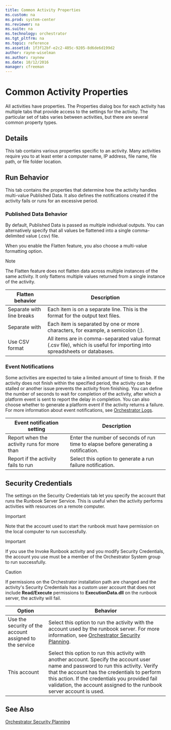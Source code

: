 ```yaml
---
title: Common Activity Properties
ms.custom: na
ms.prod: system-center
ms.reviewer: na
ms.suite: na
ms.technology: orchestrator
ms.tgt_pltfrm: na
ms.topic: reference
ms.assetid: 1f3f12bf-e2c2-405c-9205-8d6de6d199d2
author: rayne-wiselman
ms.author: raynew
ms.date: 10/12/2016
manager: cfreeman
---
```

# Common Activity Properties

All activities have properties. The Properties dialog box for each activity has multiple tabs that provide access to the settings for the activity. The particular set of tabs varies between activities, but there are several common property types.  

## Details  
This tab contains various properties specific to an activity. Many activities require you to at least enter a computer name, IP address, file name, file path, or file folder location.  

## Run Behavior  
This tab contains the properties that determine how the activity handles multi\-value Published Data. It also defines the notifications created if the activity fails or runs for an excessive period.  

### Published Data Behavior  
By default, Published Data is passed as multiple individual outputs. You can alternatively specify that all values be flattened into a single comma\-delimited value \(.csv\) file.  

When you enable the Flatten feature, you also choose a multi\-value formatting option.  

> [!NOTE]  
> The Flatten feature does not flatten data across multiple instances of the same activity. It only flattens multiple values returned from a single instance of the activity.  

|Flatten behavior|Description|  
|--------------------|---------------|  
|Separate with line breaks|Each item is on a separate line. This is the format for the output text files.|  
|Separate with|Each item is separated by one or more characters, for example, a semicolon \(;\).|  
|Use CSV format|All items are in comma\-separated value format \(.csv file\), which is useful for importing into spreadsheets or databases.|  

### Event Notifications  
Some activities are expected to take a limited amount of time to finish. If the activity does not finish within the specified period, the activity can be stalled or another issue prevents the activity from finishing. You can define the number of seconds to wait for completion of the activity, after which a platform event is sent to report the delay in completion. You can also choose whether to generate a platform event if the activity returns a failure. For more information about event notifications, see [Orchestrator Logs](~/orchestrator/orchestrator-logs.md).  

|Event notification setting|Description|  
|------------------------------|---------------|  
|Report when the activity runs for more than|Enter the number of seconds of run time to elapse before generating a notification.|  
|Report if the activity fails to run|Select this option to generate a run failure notification.|  

## Security Credentials  
The settings on the Security Credentials tab let you specify the account that runs the Runbook Server Service. This is useful when the activity performs activities with resources on a remote computer.  

> [!IMPORTANT]  
> Note that the account used to start the runbook must have permission on the local computer to run successfully.  

> [!IMPORTANT]  
> If you use the Invoke Runbook activity and you modify Security Credentials, the account you use must be a member of the Orchestrator System group to run successfully.  

> [!CAUTION]  
> If permissions on the Orchestrator installation path are changed and the activity's Security Credentials has a custom user account that does not include **Read/Execute** permissions to **ExecutionData.dll** on the runbook server, the activity will fail.  

|Option|Behavior|  
|----------|------------|  
|Use the security of the account assigned to the service|Select this option to run the activity with the account used by the runbook server. For more information, see [Orchestrator Security Planning](https://technet.microsoft.com/en-us/library/hh420367.aspx).|  
|This account|Select this option to run this activity with another account. Specify the account user name and password to run this activity. Verify that the account has the credentials to perform this action. If the credentials you provided fail validation, the account assigned to the runbook server account is used.|  

## See Also  
[Orchestrator Security Planning](https://technet.microsoft.com/en-us/library/hh420367.aspx)  
